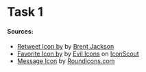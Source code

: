 # Task 1

#### Sources: 
- [Retweet Icon by](https://iconscout.com/icons/retpost) by [Brent Jackson](https://iconscout.com/contributors/brent-jackson)
- [Favorite Icon by](https://iconscout.com/icons/favorite) by [Evil Icons](https://iconscout.com/contributors/evil-icons) on [IconScout](https://iconscout.com)
- [Message Icon](https://iconscout.com/icons/message) by [Roundicons.com](https://iconscout.com/contributors/roundicons-com)
